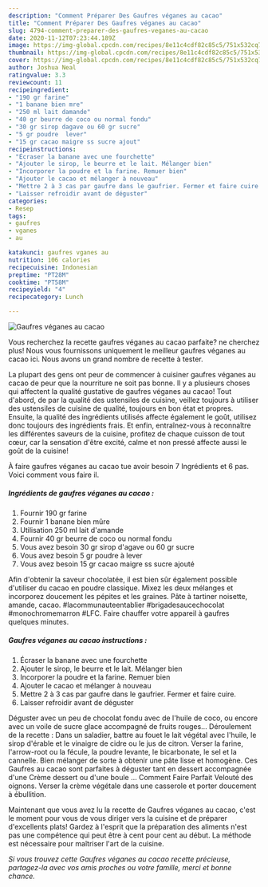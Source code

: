 ```yaml
---
description: "Comment Préparer Des Gaufres véganes au cacao"
title: "Comment Préparer Des Gaufres véganes au cacao"
slug: 4794-comment-preparer-des-gaufres-veganes-au-cacao
date: 2020-11-12T07:23:44.189Z
image: https://img-global.cpcdn.com/recipes/8e11c4cdf82c85c5/751x532cq70/gaufres-veganes-au-cacao-photo-principale-de-la-recette.jpg
thumbnail: https://img-global.cpcdn.com/recipes/8e11c4cdf82c85c5/751x532cq70/gaufres-veganes-au-cacao-photo-principale-de-la-recette.jpg
cover: https://img-global.cpcdn.com/recipes/8e11c4cdf82c85c5/751x532cq70/gaufres-veganes-au-cacao-photo-principale-de-la-recette.jpg
author: Joshua Neal
ratingvalue: 3.3
reviewcount: 11
recipeingredient:
- "190 gr farine"
- "1 banane bien mre"
- "250 ml lait damande"
- "40 gr beurre de coco ou normal fondu"
- "30 gr sirop dagave ou 60 gr sucre"
- "5 gr poudre  lever"
- "15 gr cacao maigre ss sucre ajout"
recipeinstructions:
- "Écraser la banane avec une fourchette"
- "Ajouter le sirop, le beurre et le lait. Mélanger bien"
- "Incorporer la poudre et la farine. Remuer bien"
- "Ajouter le cacao et mélanger à nouveau"
- "Mettre 2 à 3 cas par gaufre dans le gaufrier. Fermer et faire cuire."
- "Laisser refroidir avant de déguster"
categories:
- Resep
tags:
- gaufres
- vganes
- au

katakunci: gaufres vganes au 
nutrition: 106 calories
recipecuisine: Indonesian
preptime: "PT28M"
cooktime: "PT58M"
recipeyield: "4"
recipecategory: Lunch

---
```



![Gaufres véganes au cacao](https://img-global.cpcdn.com/recipes/8e11c4cdf82c85c5/751x532cq70/gaufres-veganes-au-cacao-photo-principale-de-la-recette.jpg)

Vous recherchez la recette gaufres véganes au cacao parfaite? ne cherchez plus! Nous vous fournissons uniquement le meilleur gaufres véganes au cacao ici. Nous avons un grand nombre de recette à tester.

La plupart des gens ont peur de commencer à cuisiner gaufres véganes au cacao de peur que la nourriture ne soit pas bonne. Il y a plusieurs choses qui affectent la qualité gustative de gaufres véganes au cacao! Tout d'abord, de par la qualité des ustensiles de cuisine, veillez toujours à utiliser des ustensiles de cuisine de qualité, toujours en bon état et propres. Ensuite, la qualité des ingrédients utilisés affecte également le goût, utilisez donc toujours des ingrédients frais. Et enfin, entraînez-vous à reconnaître les différentes saveurs de la cuisine, profitez de chaque cuisson de tout cœur, car la sensation d'être excité, calme et non pressé affecte aussi le goût de la cuisine!

<!--inarticleads1-->

À faire gaufres véganes au cacao tue avoir besoin 7 Ingrédients et 6 pas. Voici comment vous faire il.

##### Ingrédients de gaufres véganes au cacao :

1. Fournir 190 gr farine
1. Fournir 1 banane bien mûre
1. Utilisation 250 ml lait d&#39;amande
1. Fournir 40 gr beurre de coco ou normal fondu
1. Vous avez besoin 30 gr sirop d&#39;agave ou 60 gr sucre
1. Vous avez besoin 5 gr poudre à lever
1. Vous avez besoin 15 gr cacao maigre ss sucre ajouté


Afin d&#39;obtenir la saveur chocolatée, il est bien sûr également possible d&#39;utiliser du cacao en poudre classique. Mixez les deux mélanges et incorporez doucement les pépites et les graines. Pâte à tartiner noisette, amande, cacao. #lacommunauteentablier #brigadesaucechocolat #monochromemarron #LFC. Faire chauffer votre appareil à gaufres quelques minutes. 

<!--inarticleads2-->

##### Gaufres véganes au cacao instructions :

1. Écraser la banane avec une fourchette
1. Ajouter le sirop, le beurre et le lait. Mélanger bien
1. Incorporer la poudre et la farine. Remuer bien
1. Ajouter le cacao et mélanger à nouveau
1. Mettre 2 à 3 cas par gaufre dans le gaufrier. Fermer et faire cuire.
1. Laisser refroidir avant de déguster


Déguster avec un peu de chocolat fondu avec de l&#39;huile de coco, ou encore avec un voile de sucre glace accompagné de fruits rouges… Déroulement de la recette : Dans un saladier, battre au fouet le lait végétal avec l&#39;huile, le sirop d&#39;érable et le vinaigre de cidre ou le jus de citron. Verser la farine, l&#39;arrow-root ou la fécule, la poudre levante, le bicarbonate, le sel et la cannelle. Bien mélanger de sorte à obtenir une pâte lisse et homogène. Ces Gaufres au cacao sont parfaites à déguster tant en dessert accompagnée d&#39;une Crème dessert ou d&#39;une boule … Comment Faire Parfait Velouté des oignons. Verser la crème végétale dans une casserole et porter doucement à ébullition. 

<!--inarticleads1-->

<p>
Maintenant que vous avez lu la recette de Gaufres véganes au cacao, c'est le moment pour vous de vous diriger vers la cuisine et de préparer d'excellents plats! Gardez à l'esprit que la préparation des aliments n'est pas une compétence qui peut être à cent pour cent au début. La méthode est nécessaire pour maîtriser l'art de la cuisine.
</p>

<p>
<i>Si vous trouvez cette Gaufres véganes au cacao recette précieuse, partagez-la avec vos amis proches ou votre famille, merci et bonne chance.</i>
</p>
